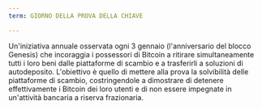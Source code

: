 ```yaml
---
term: GIORNO DELLA PROVA DELLA CHIAVE

---
```

Un'iniziativa annuale osservata ogni 3 gennaio (l'anniversario del blocco Genesis) che incoraggia i possessori di Bitcoin a ritirare simultaneamente tutti i loro beni dalle piattaforme di scambio e a trasferirli a soluzioni di autodeposito. L'obiettivo è quello di mettere alla prova la solvibilità delle piattaforme di scambio, costringendole a dimostrare di detenere effettivamente i Bitcoin dei loro utenti e di non essere impegnate in un'attività bancaria a riserva frazionaria.